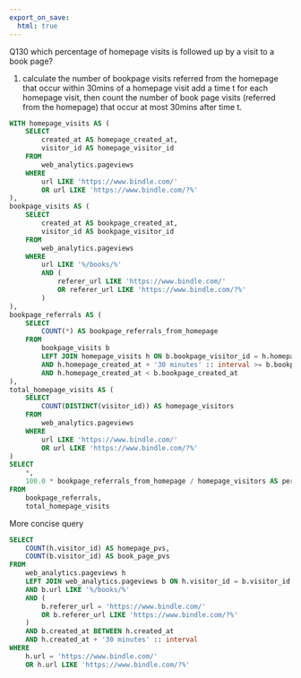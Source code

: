 ```yaml
---
export_on_save:
  html: true
--- 
```

Q130 which percentage of homepage visits is followed up by a visit to a book page? 

1. calculate the number of bookpage visits referred from the homepage 
that occur within 30mins of a homepage visit
add a time t for each homepage visit, 
then count the number of book page visits (referred from the homepage)
that occur at most 30mins after time t.

```sql
WITH homepage_visits AS (
	SELECT
		created_at AS homepage_created_at,
		visitor_id AS homepage_visitor_id
	FROM
		web_analytics.pageviews
	WHERE
		url LIKE 'https://www.bindle.com/'
		OR url LIKE 'https://www.bindle.com/?%'
),
bookpage_visits AS (
	SELECT
		created_at AS bookpage_created_at,
		visitor_id AS bookpage_visitor_id
	FROM
		web_analytics.pageviews
	WHERE
		url LIKE '%/books/%'
		AND (
			referer_url LIKE 'https://www.bindle.com/'
			OR referer_url LIKE 'https://www.bindle.com/?%'
		)
),
bookpage_referrals AS (
	SELECT
		COUNT(*) AS bookpage_referrals_from_homepage
	FROM
		bookpage_visits b
		LEFT JOIN homepage_visits h ON b.bookpage_visitor_id = h.homepage_visitor_id
		AND h.homepage_created_at + '30 minutes' :: interval >= b.bookpage_created_at
		AND h.homepage_created_at < b.bookpage_created_at
),
total_homepage_visits AS (
	SELECT
		COUNT(DISTINCT(visitor_id)) AS homepage_visitors
	FROM
		web_analytics.pageviews
	WHERE
		url LIKE 'https://www.bindle.com/'
		OR url LIKE 'https://www.bindle.com/?%'
)
SELECT
	*,
	100.0 * bookpage_referrals_from_homepage / homepage_visitors AS percent_bookpage_from_homepage
FROM
	bookpage_referrals,
	total_homepage_visits 
```

More concise query

```sql
SELECT
	COUNT(h.visitor_id) AS homepage_pvs,
	COUNT(b.visitor_id) AS book_page_pvs
FROM
	web_analytics.pageviews h
	LEFT JOIN web_analytics.pageviews b ON h.visitor_id = b.visitor_id
	AND b.url LIKE '%/books/%'
	AND (
		b.referer_url = 'https://www.bindle.com/'
		OR b.referer_url LIKE 'https://www.bindle.com/?%'
	)
	AND b.created_at BETWEEN h.created_at
	AND h.created_at + '30 minutes' :: interval
WHERE
	h.url = 'https://www.bindle.com/'
	OR h.url LIKE 'https://www.bindle.com/?%'
```